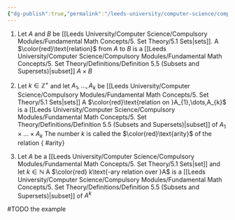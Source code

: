 ```yaml
---
{"dg-publish":true,"permalink":"/leeds-university/computer-science/compulsory-modules/fundamental-math-concepts/5-set-theory/definitions/definition-5-25-relations/","tags":["Definition"]}
---
```


1. Let $A$ and $B$ be [[Leeds University/Computer Science/Compulsory Modules/Fundamental Math Concepts/5. Set Theory/5.1 Sets\|sets]]. A $\color{red}\text{relation}$ from $A$ to $B$ is a [[Leeds University/Computer Science/Compulsory Modules/Fundamental Math Concepts/5. Set Theory/Definitions/Definition 5.5 (Subsets and Supersets)\|subset]] $A \times B$
2. Let $k \in \mathbb{Z}^{+}$ and let $A_{1},\dots,A_{k}$ be [[Leeds University/Computer Science/Compulsory Modules/Fundamental Math Concepts/5. Set Theory/5.1 Sets\|sets]]
    A $\color{red}\text{relation on }A_{1},\dots,A_{k}$ is a [[Leeds University/Computer Science/Compulsory Modules/Fundamental Math Concepts/5. Set Theory/Definitions/Definition 5.5 (Subsets and Supersets)\|subset]] of $A_{1}\times \dots \times A_{k}$ 
    The number $k$ is called the $\color{red}\text{arity}$ of the relation
{ #arity}

3. Let $A$ be a [[Leeds University/Computer Science/Compulsory Modules/Fundamental Math Concepts/5. Set Theory/5.1 Sets\|set]] and let $k \in \mathbb{N}$
    A $\color{red} k\text{-ary relation over }A$ is a [[Leeds University/Computer Science/Compulsory Modules/Fundamental Math Concepts/5. Set Theory/Definitions/Definition 5.5 (Subsets and Supersets)\|subset]] of $A^{k}$

#TODO the example
